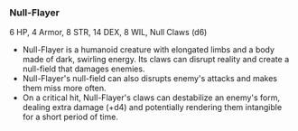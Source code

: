 ### Null-Flayer

6 HP, 4 Armor, 8 STR, 14 DEX, 8 WIL, Null Claws (d6)

- Null-Flayer is a humanoid creature with elongated limbs and a body made of dark, swirling energy. Its claws can disrupt reality and create a null-field that damages enemies.
- Null-Flayer's null-field can also disrupts enemy's attacks and makes them miss more often.
- On a critical hit, Null-Flayer's claws can destabilize an enemy's form, dealing extra damage (+d4) and potentially rendering them intangible for a short period of time.

